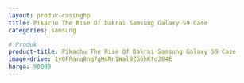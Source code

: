 ```yaml
---
layout: produk-casinghp
title: Pikachu The Rise Of Dakrai Samsung Galaxy S9 Case
categories: samsung

# Produk
product-title: Pikachu The Rise Of Dakrai Samsung Galaxy S9 Case
image-drive: 1y0FParq8nq7qHdNn1Wal9ZG6hKto284E
harga: 90000
---
```

